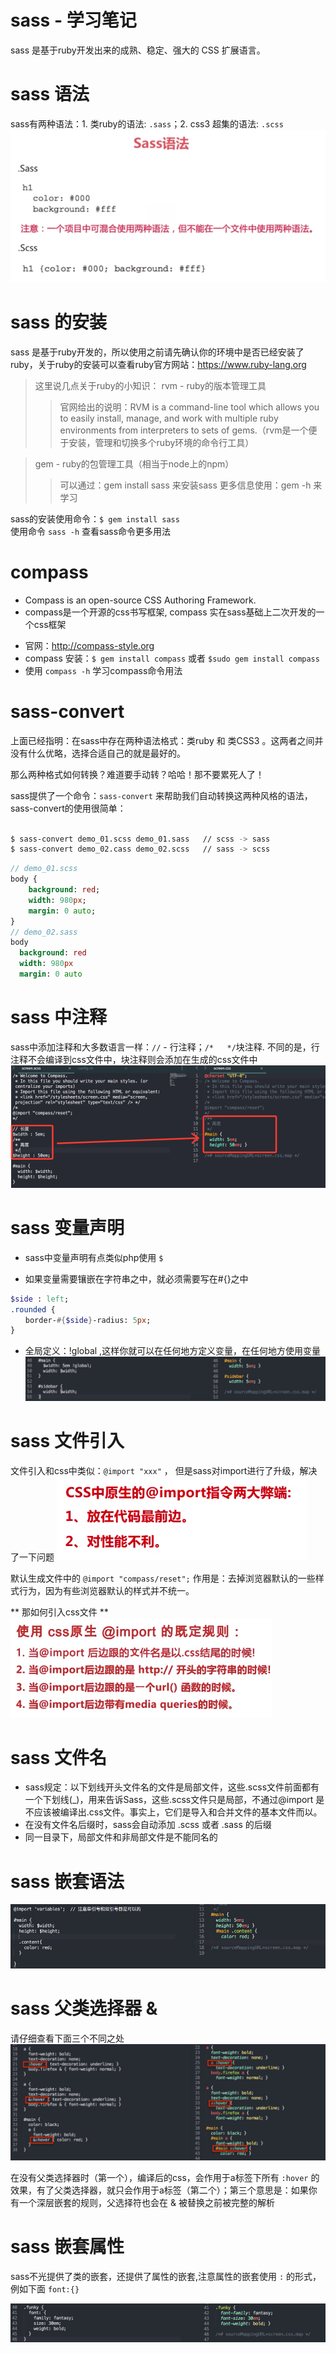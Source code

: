 # sass - 学习笔记

sass 是基于ruby开发出来的成熟、稳定、强大的 CSS 扩展语言。

# sass 语法  

sass有两种语法：1. 类ruby的语法: `.sass`；2. css3 超集的语法: `.scss`   
![sass-scss](sass-scss.png)  

# sass 的安装  

sass 是基于ruby开发的，所以使用之前请先确认你的环境中是否已经安装了ruby，关于ruby的安装可以查看ruby官方网站：https://www.ruby-lang.org 
> 这里说几点关于ruby的小知识：
> rvm - ruby的版本管理工具
> > 官网给出的说明：RVM is a command-line tool which allows you to easily install, manage, and work with multiple ruby environments from interpreters to sets of gems.（rvm是一个便于安装，管理和切换多个ruby环境的命令行工具）  

> gem - ruby的包管理工具（相当于node上的npm）
> > 可以通过：gem install sass 来安装sass
> > 更多信息使用：gem -h 来学习   

sass的安装使用命令：`$ gem install sass`   
使用命令 `sass -h` 查看sass命令更多用法   

# compass  
  - Compass is an open-source CSS Authoring Framework.   
  - compass是一个开源的css书写框架, compass 实在sass基础上二次开发的一个css框架     
  * 官网：http://compass-style.org   
  * compass 安装：`$ gem install compass` 或者 `$sudo gem install compass`   
  * 使用 `compass -h` 学习compass命令用法   
  
# sass-convert  

上面已经指明：在sass中存在两种语法格式：类ruby 和 类CSS3 。这两者之间并没有什么优略，选择合适自己的就是最好的。   

那么两种格式如何转换？难道要手动转？哈哈！那不要累死人了！   

sass提供了一个命令：`sass-convert` 来帮助我们自动转换这两种风格的语法，sass-convert的使用很简单：

```bash

$ sass-convert demo_01.scss demo_01.sass   // scss -> sass  
$ sass-convert demo_02.cass demo_02.scss   // sass -> scss   

```   

```sass
// demo_01.scss
body {
    background: red;
    width: 980px;
    margin: 0 auto;
}
// demo_02.sass
body
  background: red
  width: 980px
  margin: 0 auto

```

# sass 中注释
sass中添加注释和大多数语言一样：`//` - 行注释；`/*   */`块注释. 不同的是，行注释不会编译到css文件中，块注释则会添加在生成的css文件中
![](1.png)

# sass 变量声明
* sass中变量声明有点类似php使用 `$`  

* 如果变量需要镶嵌在字符串之中，就必须需要写在#{}之中
```sass
$side : left;
.rounded {
　　border-#{$side}-radius: 5px;
}
```

* 全局定义：!global ,这样你就可以在任何地方定义变量，在任何地方使用变量 
![](7.png)   

# sass 文件引入 

文件引入和css中类似：`@import "xxx"` ， 但是sass对import进行了升级，解决了一下问题
![](2.png)

默认生成文件中的 `@import "compass/reset";` 作用是：去掉浏览器默认的一些样式行为，因为有些浏览器默认的样式并不统一。

** 那如何引入css文件 **  
![](3.png)

# sass 文件名 

* sass规定：以下划线开头文件名的文件是局部文件，这些.scss文件前面都有一个下划线(_)，用来告诉Sass，这些.scss文件只是局部，不通过@import 是不应该被编译出.css文件。事实上，它们是导入和合并文件的基本文件而以。
* 在没有文件名后缀时，sass会自动添加 .scss 或者 .sass 的后缀       
* 同一目录下，局部文件和非局部文件是不能同名的   

# sass 嵌套语法

![](4.png)

# sass 父类选择器 & 

请仔细查看下面三个不同之处   
![](5.png)  

在没有父类选择器时（第一个），编译后的css，会作用于a标签下所有 `:hover` 的效果，有了父类选择器，就只会作用于a标签（第二个）；第三个意思是：如果你有一个深层嵌套的规则，父选择符也会在 & 被替换之前被完整的解析    

# sass 嵌套属性  

sass不光提供了类的嵌套，还提供了属性的嵌套,注意属性的嵌套使用 `:` 的形式，例如下面 `font:{}`
   
![](6.png)





  



